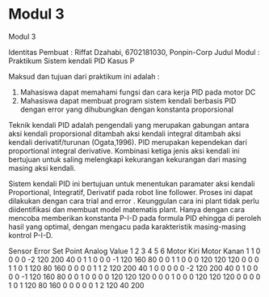 # Modul 3
Modul 3

Identitas Pembuat : Riffat Dzahabi, 6702181030, Ponpin-Corp
Judul Modul : Praktikum Sistem kendali PID Kasus P

Maksud dan tujuan dari praktikum ini adalah :
1. Mahasiswa dapat memahami fungsi dan cara kerja PID pada motor DC
2. Mahasiswa dapat membuat program sistem kendali berbasis PID dengan error yang
dihubungkan dengan konstanta proporsional

Teknik kendali PID adalah pengendali yang merupakan gabungan antara aksi kendali
proporsional ditambah aksi kendali integral ditambah aksi kendali derivatif/turunan (Ogata,1996). PID merupakan kependekan dari proportional integral derivative. Kombinasi ketiga jenis aksi kendali ini bertujuan untuk saling melengkapi kekurangan kekurangan dari masing masing aksi kendali. 

Sistem kendali PID ini bertujuan untuk menentukan paramater aksi kendali Proportional,
Integratif, Derivatif pada robot line follower. Proses ini dapat dilakukan dengan cara trial and
error . Keunggulan cara ini plant tidak perlu diidentifikasi dan membuat model matematis plant.
Hanya dengan cara mencoba memberikan konstanta P-I-D pada formula PID ehingga di peroleh
hasil yang optimal, dengan mengacu pada karakteristik masing-masing kontrol P-I-D.

Sensor	    Error	Set Point	     Analog Value
1	2	3	4	5	6			             Motor Kiri	Motor Kanan
1	1	0	0	0	0	-2	  120	              200	40
0	1	1	0	0	0	-1	  120	              160	80
0	0	1	1	0	0	0   	120	              120	120
0	0	0	1	1	0	1	    120	              80	160
0	0	0	0	1	1	2	    120	              200	40
1	0	0	0	0	0	-2	  120               200	40
0	1	0	0	0	0	-1	  120               160	80
0	0	1	0	0	0	0	    120	              120	120
0	0	0	1	0	0	0	    120               120	120
0	0	0	0	1	0	1	    120               80	160
0	0	0	0	0	1	2	    120	              40	200

